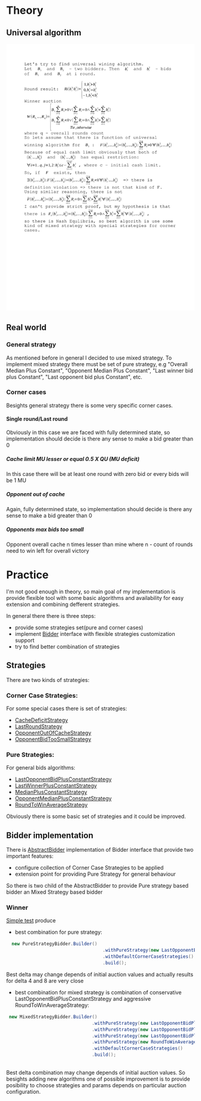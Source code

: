 # Theory

## Universal algorithm

![Alt text](./theory.svg)

## Real world

### General strategy

As mentioned before in general I decided to use mixed strategy. To implement mixed strategy there must be set of pure strategy, e.g
 "Overall Median Plus Constant",  "Opponent Median Plus Constant", "Last winner bid plus Constant", "Last opponent bid plus Constant", etc. 

### Corner cases
Besights general strategy there is some very specific corner cases.
#### Single round/Last round
Obviously in this case we are faced with fully determined state, so implementation should decide is there any sense to make
a bid greater than 0
##### Cache limit MU lesser or equal 0.5 X QU (MU deficit)
In this case there will be at least one round with zero bid or every bids will be 1 MU
##### Opponent out of cache
Again, fully determined state, so implementation should decide is there any sense to make
a bid greater than 0
##### Opponents max bids too small
Opponent overall cache n times lesser than mine where n - count of rounds need to win left for 
overall victory

# Practice
I'm not good enough in theory, so main goal of my implementation is provide flexible tool with some basic algorithms and availability for easy extension and combining defferent strategies.

In general there there is three steps:
* provide some strategies set(pure and corner cases)
* implement [Bidder](src/main/java/auction/Bidder.java) interface with flexible strategies customization support
* try to find better combination of strategies
## Strategies
There are two kinds of strategies:
### Corner Case Strategies:
For some special cases there is set of strategies:
* [CacheDeficitStrategy](src/main/java/auction/strategy/corner/CacheDeficitStrategy.java)    
* [LastRoundStrategy](src/main/java/auction/strategy/corner/LastRoundStrategy.java)    
* [OpponentOutOfCacheStrategy](src/main/java/auction/strategy/corner/OpponentOutOfCacheStrategy.java)    
* [OpponentBidTooSmallStrategy](src/main/java/auction/strategy/corner/OpponentBidTooSmallStrategy.java)    

### Pure Strategies:
For general bids algorithms:
* [LastOpponentBidPlusConstantStrategy](src/main/java/auction/strategy/pure/LastOpponentBidPlusConstantStrategy.java)
* [LastWinnerPlusConstantStrategy](src/main/java/auction/strategy/pure/LastWinnerPlusConstantStrategy.java)
* [MedianPlusConstantStrategy](src/main/java/auction/strategy/pure/MedianPlusConstantStrategy.java)
* [OpponentMedianPlusConstantStrategy](src/main/java/auction/strategy/pure/OpponentMedianPlusConstantStrategy.java)
* [RoundToWinAverageStrategy](src/main/java/auction/strategy/pure/RoundToWinAverageStrategy.java)

Obviously there is some basic set of strategies and it could be improved.

## Bidder implementation
There is [AbstractBidder](src/main/java/auction/AbstractBidder.java) implementation of Bidder interface that provide two
important features:
* configure collection of Corner Case Strategies to be applied
* extension point for providing Pure Strategy for general behaviour 

So there is two child of the AbstractBidder to provide Pure strategy based bidder an Mixed Strategy based bidder 

### Winner
[Simple test](src/test/java/auction/utils/Competition.java) produce

* best combination for pure strategy:

```java
  new PureStrategyBidder.Builder()
                                    .withPureStrategy(new LastOpponentBidPlusConstantStrategy(4))
                                    .withDefaultCornerCaseStrategies()
                                    .build();
```

Best delta  may change depends of initial auction values and actually results for delta  4 and 8 are very close

* best combination for mixed strategy is combination of conservative LastOpponentBidPlusConstantStrategy and aggressive
 RoundToWinAverageStrategy:
 
```java   
 new MixedStrategyBidder.Builder()
                                .withPureStrategy(new LastOpponentBidPlusConstantStrategy(2))
                                .withPureStrategy(new LastOpponentBidPlusConstantStrategy(4))
                                .withPureStrategy(new LastOpponentBidPlusConstantStrategy(8))
                                .withPureStrategy(new RoundToWinAverageStrategy())
                                .withDefaultCornerCaseStrategies()
                                .build();
                               
```

Best delta combination may change depends of initial auction values. So besights adding new algorithms one of possible improvement is to provide posibility to choose strategies and params depends on particular auction configuration.
 
